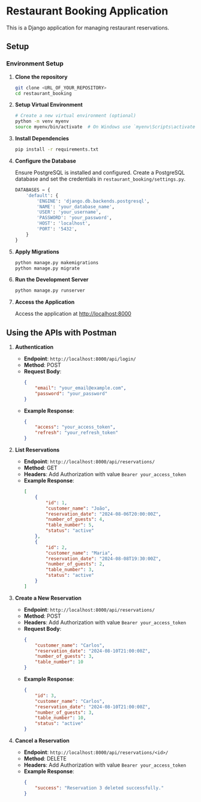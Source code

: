 # Restaurant Booking Application

This is a Django application for managing restaurant reservations.

## Setup

### Environment Setup

1. **Clone the repository**

   ```bash
   git clone <URL_OF_YOUR_REPOSITORY>
   cd restaurant_booking
   ```

2. **Setup Virtual Environment**

   ```bash
   # Create a new virtual environment (optional)
   python -m venv myenv
   source myenv/bin/activate  # On Windows use `myenv\Scripts\activate`
   ```

3. **Install Dependencies**

   ```bash
   pip install -r requirements.txt
   ```

4. **Configure the Database**

   Ensure PostgreSQL is installed and configured. Create a PostgreSQL database and set the credentials in `restaurant_booking/settings.py`.

   ```python
   DATABASES = {
       'default': {
           'ENGINE': 'django.db.backends.postgresql',
           'NAME': 'your_database_name',
           'USER': 'your_username',
           'PASSWORD': 'your_password',
           'HOST': 'localhost',
           'PORT': '5432',
       }
   }
   ```

5. **Apply Migrations**

   ```bash
   python manage.py makemigrations
   python manage.py migrate
   ```

6. **Run the Development Server**

   ```bash
   python manage.py runserver
   ```

7. **Access the Application**

   Access the application at [http://localhost:8000](http://localhost:8000)

## Using the APIs with Postman

1. **Authentication**

   - **Endpoint**: `http://localhost:8000/api/login/`
   - **Method**: POST
   - **Request Body**:
     ```json
     {
         "email": "your_email@example.com",
         "password": "your_password"
     }
     ```
   - **Example Response**:
     ```json
     {
         "access": "your_access_token",
         "refresh": "your_refresh_token"
     }
     ```

2. **List Reservations**

   - **Endpoint**: `http://localhost:8000/api/reservations/`
   - **Method**: GET
   - **Headers**: Add Authorization with value `Bearer your_access_token`
   - **Example Response**:
     ```json
     [
         {
             "id": 1,
             "customer_name": "João",
             "reservation_date": "2024-08-06T20:00:00Z",
             "number_of_guests": 4,
             "table_number": 5,
             "status": "active"
         },
         {
             "id": 2,
             "customer_name": "Maria",
             "reservation_date": "2024-08-08T19:30:00Z",
             "number_of_guests": 2,
             "table_number": 3,
             "status": "active"
         }
     ]
     ```

3. **Create a New Reservation**

   - **Endpoint**: `http://localhost:8000/api/reservations/`
   - **Method**: POST
   - **Headers**: Add Authorization with value `Bearer your_access_token`
   - **Request Body**:
     ```json
     {
         "customer_name": "Carlos",
         "reservation_date": "2024-08-10T21:00:00Z",
         "number_of_guests": 3,
         "table_number": 10
     }
     ```
   - **Example Response**:
     ```json
     {
         "id": 3,
         "customer_name": "Carlos",
         "reservation_date": "2024-08-10T21:00:00Z",
         "number_of_guests": 3,
         "table_number": 10,
         "status": "active"
     }
     ```

4. **Cancel a Reservation**

   - **Endpoint**: `http://localhost:8000/api/reservations/<id>/`
   - **Method**: DELETE
   - **Headers**: Add Authorization with value `Bearer your_access_token`
   - **Example Response**:
     ```json
     {
         "success": "Reservation 3 deleted successfully."
     }
     ```
